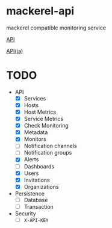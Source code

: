 # mackerel-api
mackerel compatible monitoring service

[API](https://mackerel.io/api-docs/)

[API(ja)](https://mackerel.io/ja/api-docs/)

# TODO

 - API
   - [x] Services
   - [x] Hosts
   - [x] Host Metrics
   - [x] Service Metrics
   - [x] Check Monitoring
   - [x] Metadata
   - [x] Monitors
   - [ ] Notification channels
   - [ ] Notification groups
   - [x] Alerts
   - [ ] Dashboards
   - [x] Users
   - [x] Invitations
   - [x] Organizations
 - Persistence
   - [ ] Database
   - [ ] Transaction
 - Security
   - [ ] `X-API-KEY`
